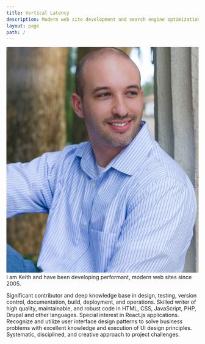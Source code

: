 ```yaml
---
title: Vertical Latency
description: Modern web site development and search engine optimization
layout: page
path: /
---
```


![Headshot](./headshot.jpg#alignRight) I am Keith and have been developing performant, modern web sites since 2005.

Significant contributor and deep knowledge base in design, testing, version control, documentation, build, deployment, and operations. Skilled writer of high quality, maintainable, and robust code in HTML, CSS, JavaScript, PHP, Drupal and other languages. Special interest in React.js applications. Recognize and utilize user interface design patterns to solve business problems with excellent knowledge and execution of UI design principles. Systematic, disciplined, and creative approach to project challenges.
